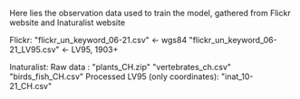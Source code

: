 Here lies the observation data used to train the model, gathered from Flickr website and Inaturalist website

Flickr:
"flickr_un_keyword_06-21.csv" <- wgs84
"flickr_un_keyword_06-21_LV95.csv"  <- LV95, 1903+

Inaturalist: 
Raw data : 
             "plants_CH.zip"
             "vertebrates_ch.csv"
             "birds_fish_CH.csv"
Processed LV95 (only coordinates): 
             "inat_10-21_CH.csv"
